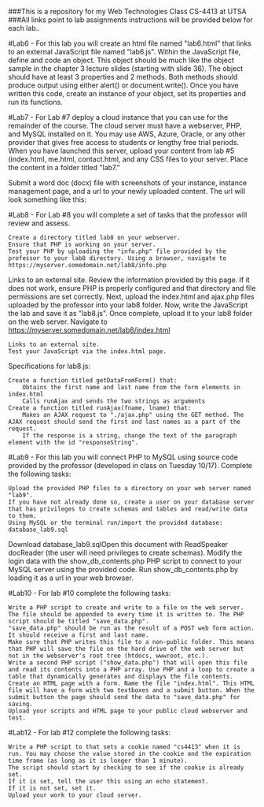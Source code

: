 ###This is a repository for my Web Technologies Class CS-4413 at UTSA
###All links point to lab assignments instructions will be provided below for each lab..

#Lab6 -
    For this lab you will create an html file named "lab6.html" that links to an external JavaScript file named "lab6.js".  Within the JavaScript file, define and code an object. 
    This object should be much like the object sample in the chapter 3 lecture slides (starting with slide 36). The object should have at least 3 properties and 2 methods. 
    Both methods should produce output using either alert() or document.write(). Once you have written this code, create an instance of your object, set its properties and run its functions.


#Lab7 - For Lab #7 deploy a cloud instance that you can use for the remainder of the course. The cloud server must have a webserver, PHP, and MySQL installed on it. You may use AWS, Azure, Oracle, or any other provider that gives free access to students or lengthy free trial periods. When you have launched this server, upload your content from lab #5 (index.html, me.html, contact.html, and any CSS files to your server. Place the content in a folder titled "lab7."

Submit a word doc (docx) file with screenshots of your instance, instance management page, and a url to your newly uploaded content. The url will look something like this:



#Lab8 - For Lab #8 you will complete a set of tasks that the professor will review and assess. 

    Create a directory titled lab8 on your webserver.
    Ensure that PHP is working on your server.
    Test your PHP by uploading the "info.php" file provided by the professor to your lab8 directory. Using a browser, navigate to https://myserver.somedomain.net/lab8/info.php 

Links to an external site.
Review the information provided by this page. If it does not work, ensure PHP is properly configured and that directory and file permissions are set correctly.
Next, upload the index.html and ajax.php files uploaded by the professor into your lab8 folder.
Now, write the JavaScript the lab and save it as "lab8.js". Once complete, upload it to your lab8 folder on the web server. 
Navigate to https://myserver.somedomain.net/lab8/index.html

    Links to an external site.
    Test your JavaScript via the index.html page.

Specifications for lab8.js:

    Create a function titled getDataFromForm() that:
        Obtains the first name and last name from the form elements in index.html
        Calls runAjax and sends the two strings as arguments
    Create a function titled runAjax(fname, lname) that:
        Makes an AJAX request to "./ajax.php" using the GET method. The AJAX request should send the first and last names as a part of the request.
        If the response is a string, change the text of the paragraph element with the id "responseString".



#Lab9 - For this lab you will connect PHP to MySQL using source code provided by the professor (developed in class on Tuesday 10/17). Complete the following tasks:

    Upload the provided PHP files to a directory on your web server named "lab9".
    If you have not already done so, create a user on your database server that has privileges to create schemas and tables and read/write data to them.
    Using MySQL or the terminal run/import the provided database: database_lab9.sql 

Download database_lab9.sqlOpen this document with ReadSpeaker docReader (the user will need privileges to create schemas).
Modify the login data with the show_db_contents.php PHP script to connect to your MySQL server using the provided code. 
Run show_db_contents.php by loading it as a url in your web browser.



#Lab10 - For lab #10 complete the following tasks:

    Write a PHP script to create and write to a file on the web server. The file should be appended to every time it is written to. The PHP script should be titled "save_data.php".
    "save_data.php" should be run as the result of a POST web form action. It should receive a first and last name.
    Make sure that PHP writes this file to a non-public folder. This means that PHP will save the file on the hard drive of the web server but not in the webserver's root tree (htdocs, wwwroot, etc.).
    Write a second PHP script ("show_data.php") that will open this file and read its contents into a PHP array. Use PHP and a loop to create a table that dynamically generates and displays the file contents.
    Create an HTML page with a form. Name the file "index.html". This HTML file will have a form with two textboxes and a submit button. When the submit button the page should send the data to "save_data.php" for saving.
    Upload your scripts and HTML page to your public cloud webserver and test.



#Lab12 - For lab #12 complete the following tasks:

    Write a PHP script to that sets a cookie named "cs4413" when it is run. You may choose the value stored in the cookie and the expiration time frame (as long as it is longer than 1 minute).
    The script should start by checking to see if the cookie is already set.
    If it is set, tell the user this using an echo statement.
    If it is not set, set it.
    Upload your work to your cloud server.
